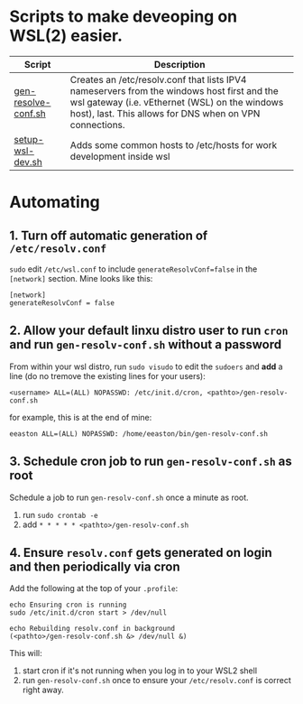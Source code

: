 # Scripts to make deveoping on WSL(2) easier.

| Script | Description |
| ------ | ----------- |
|  [gen-resolve-conf.sh](./gen-resolv-conf.sh) | Creates an /etc/resolv.conf that lists IPV4 nameservers from the windows host first  and the wsl gateway (i.e. vEthernet (WSL) on the windows host), last.  This allows for DNS when on VPN connections. |
| [setup-wsl-dev.sh](./setup-wsl-dev.sh) | Adds some common hosts to /etc/hosts for work development inside wsl |


# Automating

## 1. Turn off automatic generation of `/etc/resolv.conf`

`sudo` edit `/etc/wsl.conf` to include `generateResolvConf=false` in the `[network]` section.  Mine looks like this:

```
[network]
generateResolvConf = false
````

## 2. Allow your default linxu distro user to run `cron` and run `gen-resolv-conf.sh` without a password

From within your wsl distro, run `sudo visudo` to edit the `sudoers` and **add** a line (do no tremove the existing lines for your users):

  `<username> ALL=(ALL) NOPASSWD: /etc/init.d/cron, <pathto>/gen-resolv-conf.sh` 

for example, this is at the end of mine:

```
eeaston ALL=(ALL) NOPASSWD: /home/eeaston/bin/gen-resolv-conf.sh
```

## 3. Schedule cron job to run `gen-resolv-conf.sh` as root

Schedule a job to run  `gen-resolv-conf.sh` once a minute as root.

1. run `sudo crontab -e` 
1. add `* * * * * <pathto>/gen-resolv-conf.sh`

## 4. Ensure `resolv.conf` gets generated on login and then periodically via cron

Add the following at the top of your `.profile`:

```
echo Ensuring cron is running
sudo /etc/init.d/cron start > /dev/null

echo Rebuilding resolv.conf in background
(<pathto>/gen-resolv-conf.sh &> /dev/null &)
```

This will:

1. start cron if it's not running when you log in to your WSL2 shell
1. run `gen-resolv-conf.sh` once to ensure your `/etc/resolv.conf` is correct right away. 